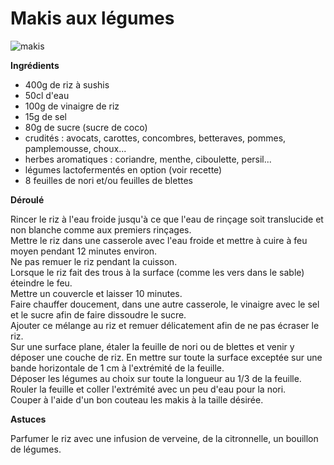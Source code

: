 # Makis aux légumes

![makis](https://github.com/bndct-lmbrt/mes-recettes/blob/raw/master/medias/makis.jpg)

**Ingrédients**  
 

* 400g de riz à sushis
* 50cl d'eau
* 100g de vinaigre de riz
* 15g de sel
* 80g de sucre (sucre de coco)
* crudités : avocats, carottes, concombres, betteraves, pommes, pamplemousse, choux...
* herbes aromatiques : coriandre, menthe, ciboulette, persil...
* légumes lactofermentés en option (voir recette) 
* 8 feuilles de nori et/ou feuilles de blettes

**Déroulé**

  Rincer le riz à l'eau froide jusqu'à ce que l'eau de rinçage soit translucide et non blanche comme aux premiers rinçages.  
Mettre le riz dans une casserole avec l'eau froide et mettre à cuire à feu moyen pendant 12 minutes environ.  
Ne pas remuer le riz pendant la cuisson.  
Lorsque le riz fait des trous à la surface (comme les vers dans le sable) éteindre le feu.  
Mettre un couvercle et laisser 10 minutes.  
Faire chauffer doucement, dans une autre casserole, le vinaigre avec le sel et le sucre afin de faire dissoudre le sucre.  
Ajouter ce mélange au riz et remuer délicatement afin de ne pas écraser le riz.  
Sur une surface plane, étaler la feuille de nori ou de blettes et venir y déposer une couche de riz. En mettre sur toute la surface exceptée sur une bande horizontale de 1 cm à l'extrémité de la feuille.  
Déposer les légumes au choix sur toute la longueur au 1/3 de la feuille.  
Rouler la feuille et coller l'extrémité avec un peu d'eau pour la nori.  
Couper à l'aide d'un bon couteau les makis à la taille désirée.


**Astuces** 

Parfumer le riz avec une infusion de verveine, de la citronnelle, un bouillon de légumes. 

